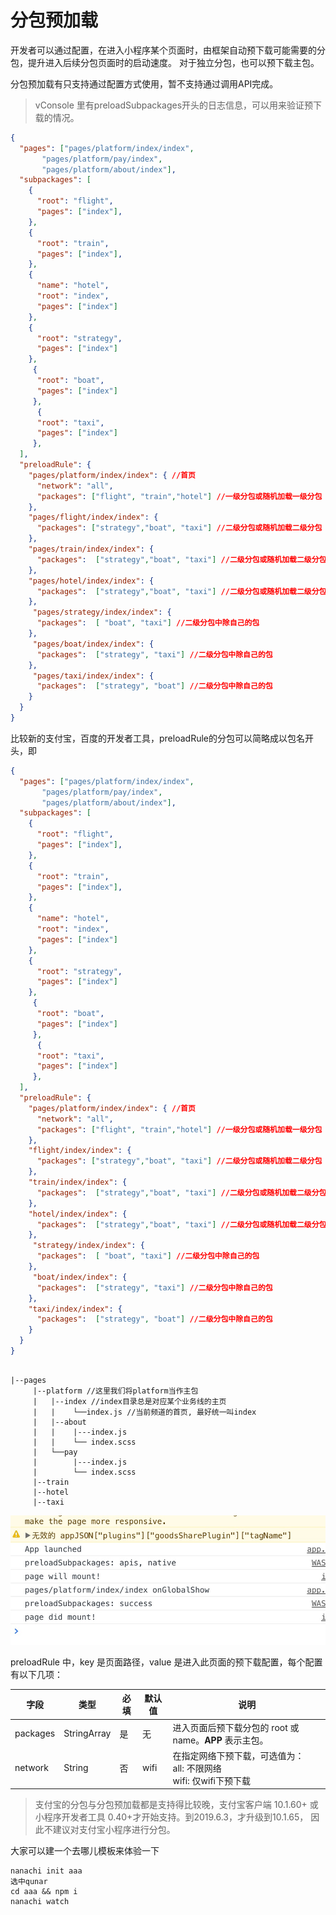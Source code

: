 # 分包预加载



开发者可以通过配置，在进入小程序某个页面时，由框架自动预下载可能需要的分包，提升进入后续分包页面时的启动速度。
对于独立分包，也可以预下载主包。

分包预加载有只支持通过配置方式使用，暂不支持通过调用API完成。

> vConsole 里有preloadSubpackages开头的日志信息，可以用来验证预下载的情况。

```json
{
  "pages": ["pages/platform/index/index",
       "pages/platform/pay/index",
       "pages/platform/about/index"],
  "subpackages": [
    {
      "root": "flight",
      "pages": ["index"],
    },
    {
      "root": "train",
      "pages": ["index"],
    },
    {
      "name": "hotel",
      "root": "index",
      "pages": ["index"]
    },
    {
      "root": "strategy",
      "pages": ["index"]
    },
     {
      "root": "boat",
      "pages": ["index"]
     },
      {
      "root": "taxi",
      "pages": ["index"]
     },
  ],
  "preloadRule": {
    "pages/platform/index/index": { //首页
      "network": "all",
      "packages": ["flight", "train","hotel"] //一级分包或随机加载一级分包
    },
    "pages/flight/index/index": { 
      "packages": ["strategy","boat", "taxi"] //二级分包或随机加载二级分包
    },
    "pages/train/index/index": {
      "packages":  ["strategy","boat", "taxi"] //二级分包或随机加载二级分包
    },
    "pages/hotel/index/index": {
      "packages":  ["strategy","boat", "taxi"] //二级分包或随机加载二级分包
    },
     "pages/strategy/index/index": {
      "packages":  [ "boat", "taxi"] //二级分包中除自己的包
    },
     "pages/boat/index/index": {
      "packages":  ["strategy", "taxi"] //二级分包中除自己的包
    },
     "pages/taxi/index/index": {
      "packages":  ["strategy", "boat"] //二级分包中除自己的包
    }
  }
}
```
比较新的支付宝，百度的开发者工具，preloadRule的分包可以简略成以包名开头，即

```json
{
  "pages": ["pages/platform/index/index",
       "pages/platform/pay/index",
       "pages/platform/about/index"],
  "subpackages": [
    {
      "root": "flight",
      "pages": ["index"],
    },
    {
      "root": "train",
      "pages": ["index"],
    },
    {
      "name": "hotel",
      "root": "index",
      "pages": ["index"]
    },
    {
      "root": "strategy",
      "pages": ["index"]
    },
     {
      "root": "boat",
      "pages": ["index"]
     },
      {
      "root": "taxi",
      "pages": ["index"]
     },
  ],
  "preloadRule": {
    "pages/platform/index/index": { //首页
      "network": "all",
      "packages": ["flight", "train","hotel"] //一级分包或随机加载一级分包
    },
    "flight/index/index": { 
      "packages": ["strategy","boat", "taxi"] //二级分包或随机加载二级分包
    },
    "train/index/index": {
      "packages":  ["strategy","boat", "taxi"] //二级分包或随机加载二级分包
    },
    "hotel/index/index": {
      "packages":  ["strategy","boat", "taxi"] //二级分包或随机加载二级分包
    },
     "strategy/index/index": {
      "packages":  [ "boat", "taxi"] //二级分包中除自己的包
    },
     "boat/index/index": {
      "packages":  ["strategy", "taxi"] //二级分包中除自己的包
    },
    "taxi/index/index": {
      "packages":  ["strategy", "boat"] //二级分包中除自己的包
    }
  }
}
```

```shell

|--pages
     |--platform //这里我们将platform当作主包
     |   |--index //index目录总是对应某个业务线的主页
     |   |    └──index.js //当前频道的首页, 最好统一叫index
     |   |--about
     |   |    |---index.js
     |   |    └── index.scss
     |   └──pay
     |        |---index.js
     |        └── index.scss
     |--train 
     |--hotel  
     |--taxi  

```
![preload](./preload.jpg)


preloadRule 中，key 是页面路径，value 是进入此页面的预下载配置，每个配置有以下几项：

| 字段     | 类型        | 必填 | 默认值 | 说明                                                                         |
|----------|-------------|------|--------|------------------------------------------------------------------------------|
| packages | StringArray | 是   | 无     | 进入页面后预下载分包的 root 或 name。__APP__ 表示主包。                      |
| network  | String      | 否   | wifi   | 在指定网络下预下载，可选值为：<br />all: 不限网络 <br />wifi: 仅wifi下预下载 |


> 支付宝的分包与分包预加载都是支持得比较晚，支付宝客户端 10.1.60+ 或 小程序开发者工具 0.40+才开始支持。到2019.6.3，才升级到10.1.65，
因此不建议对支付宝小程序进行分包。

大家可以建一个去哪儿模板来体验一下

```shell
nanachi init aaa
选中qunar
cd aaa && npm i
nanachi watch
```
